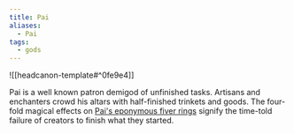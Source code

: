 ```yaml
---
title: Pai
aliases:
  - Pai
tags:
  - gods
---
```

![[headcanon-template#^0fe9e4]]

Pai is a well known patron demigod of unfinished tasks. Artisans and enchanters crowd his altars with half-finished trinkets and goods. The four-fold magical effects on [Pai's eponymous fiver rings](https://en.uesp.net/wiki/Morrowind:Generic_Magic_Clothing#Ring_of_the_Five_Fingers_of_Pai) signify the time-told failure of creators to finish what they started.